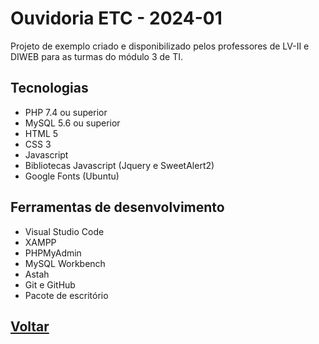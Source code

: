 # Ouvidoria ETC - 2024-01

Projeto de exemplo criado e disponibilizado pelos professores de LV-II e DIWEB para as turmas do módulo 3 de TI.

## Tecnologias
- PHP 7.4 ou superior
- MySQL 5.6 ou superior
- HTML 5
- CSS 3
- Javascript
- Bibliotecas Javascript (Jquery e SweetAlert2)
- Google Fonts (Ubuntu)

## Ferramentas de desenvolvimento
- Visual Studio Code
- XAMPP
- PHPMyAdmin
- MySQL Workbench
- Astah
- Git e GitHub
- Pacote de escritório

## [Voltar](../README.md)
